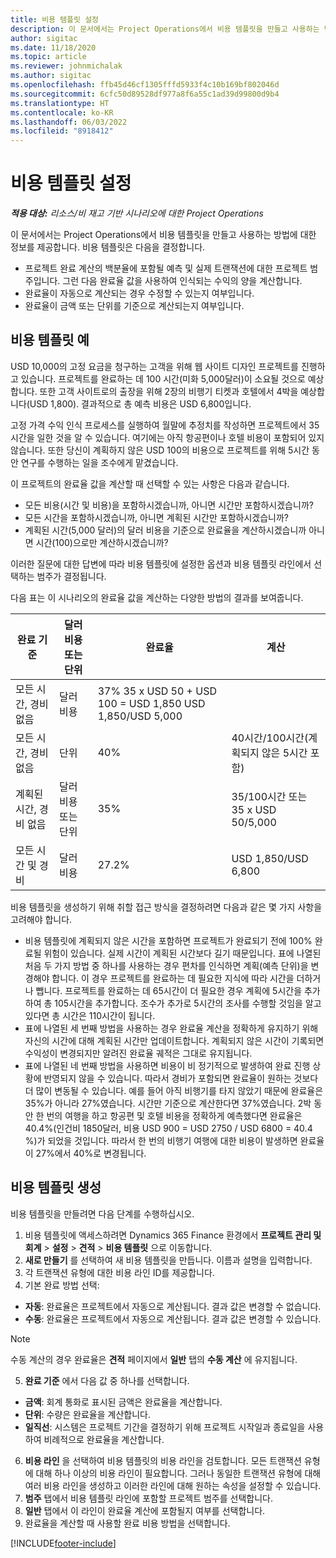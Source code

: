 ```yaml
---
title: 비용 템플릿 설정
description: 이 문서에서는 Project Operations에서 비용 템플릿을 만들고 사용하는 방법에 대한 정보를 제공합니다.
author: sigitac
ms.date: 11/18/2020
ms.topic: article
ms.reviewer: johnmichalak
ms.author: sigitac
ms.openlocfilehash: ffb45d46cf1305fffd5933f4c10b169bf802046d
ms.sourcegitcommit: 6cfc50d89528df977a8f6a55c1ad39d99800d9b4
ms.translationtype: HT
ms.contentlocale: ko-KR
ms.lasthandoff: 06/03/2022
ms.locfileid: "8918412"
---
```

# <a name="set-up-cost-templates"></a>비용 템플릿 설정

_**적용 대상:** 리소스/비 재고 기반 시나리오에 대한 Project Operations_


이 문서에서는 Project Operations에서 비용 템플릿을 만들고 사용하는 방법에 대한 정보를 제공합니다. 비용 템플릿은 다음을 결정합니다.

- 프로젝트 완료 계산의 백분율에 포함될 예측 및 실제 트랜잭션에 대한 프로젝트 범주입니다. 그런 다음 완료율 값을 사용하여 인식되는 수익의 양을 계산합니다.
- 완료율이 자동으로 계산되는 경우 수정할 수 있는지 여부입니다.
- 완료율이 금액 또는 단위를 기준으로 계산되는지 여부입니다.

## <a name="cost-template-example"></a>비용 템플릿 예

USD 10,000의 고정 요금을 청구하는 고객을 위해 웹 사이트 디자인 프로젝트를 진행하고 있습니다. 프로젝트를 완료하는 데 100 시간(미화 5,000달러)이 소요될 것으로 예상합니다. 또한 고객 사이트로의 출장을 위해 2장의 비행기 티켓과 호텔에서 4박을 예상합니다(USD 1,800). 결과적으로 총 예측 비용은 USD 6,800입니다.

고정 가격 수익 인식 프로세스를 실행하여 월말에 추정치를 작성하면 프로젝트에서 35시간을 일한 것을 알 수 있습니다. 여기에는 아직 항공편이나 호텔 비용이 포함되어 있지 않습니다. 또한 당신이 계획하지 않은 USD 100의 비용으로 프로젝트를 위해 5시간 동안 연구를 수행하는 일을 조수에게 맡겼습니다.

이 프로젝트의 완료율 값을 계산할 때 선택할 수 있는 사항은 다음과 같습니다.

- 모든 비용(시간 및 비용)을 포함하시겠습니까, 아니면 시간만 포함하시겠습니까?
- 모든 시간을 포함하시겠습니까, 아니면 계획된 시간만 포함하시겠습니까?
- 계획된 시간(5,000 달러)의 달러 비용을 기준으로 완료율을 계산하시겠습니까 아니면 시간(100)으로만 계산하시겠습니까?

이러한 질문에 대한 답변에 따라 비용 템플릿에 설정한 옵션과 비용 템플릿 라인에서 선택하는 범주가 결정됩니다.

다음 표는 이 시나리오의 완료율 값을 계산하는 다양한 방법의 결과를 보여줍니다.

| 완료 기준 | 달러 비용 또는 단위 | 완료율 | 계산 |
| --- | --- | --- | --- |
| 모든 시간, 경비 없음 | 달러 비용 | 37% 35 x USD 50 + USD 100 = USD 1,850 USD 1,850/USD 5,000 |
| 모든 시간, 경비 없음 | 단위  | 40% | 40시간/100시간(계획되지 않은 5시간 포함) |
| 계획된 시간, 경비 없음 | 달러 비용 또는 단위 | 35% | 35/100시간 또는 35 x USD 50/5,000 |
| 모든 시간 및 경비 | 달러 비용 | 27.2% | USD 1,850/USD 6,800 |

비용 템플릿을 생성하기 위해 취할 접근 방식을 결정하려면 다음과 같은 몇 가지 사항을 고려해야 합니다.

- 비용 템플릿에 계획되지 않은 시간을 포함하면 프로젝트가 완료되기 전에 100% 완료될 위험이 있습니다. 실제 시간이 계획된 시간보다 길기 때문입니다. 표에 나열된 처음 두 가지 방법 중 하나를 사용하는 경우 편차를 인식하면 계획(예측 단위)을 변경해야 합니다. 이 경우 프로젝트를 완료하는 데 필요한 지식에 따라 시간을 더하거나 뺍니다. 프로젝트를 완료하는 데 65시간이 더 필요한 경우 계획에 5시간을 추가하여 총 105시간을 추가합니다. 조수가 추가로 5시간의 조사를 수행할 것임을 알고 있다면 총 시간은 110시간이 됩니다.
- 표에 나열된 세 번째 방법을 사용하는 경우 완료율 계산을 정확하게 유지하기 위해 자신의 시간에 대해 계획된 시간만 업데이트합니다. 계획되지 않은 시간이 기록되면 수익성이 변경되지만 알려진 완료율 궤적은 그대로 유지됩니다.
- 표에 나열된 네 번째 방법을 사용하면 비용이 비 정기적으로 발생하여 완료 진행 상황에 반영되지 않을 수 있습니다. 따라서 경비가 포함되면 완료율이 원하는 것보다 더 많이 변동될 수 있습니다. 예를 들어 아직 비행기를 타지 않았기 때문에 완료율은 35%가 아니라 27%였습니다. 시간만 기준으로 계산한다면 37%였습니다. 2박 동안 한 번의 여행을 하고 항공편 및 호텔 비용을 정확하게 예측했다면 완료율은 40.4%(인건비 1850달러, 비용 USD 900 = USD 2750 / USD 6800 = 40.4 %)가 되었을 것입니다. 따라서 한 번의 비행기 여행에 대한 비용이 발생하면 완료율이 27%에서 40%로 변경됩니다.

## <a name="create-cost-templates"></a>비용 템플릿 생성
비용 템플릿을 만들려면 다음 단계를 수행하십시오.

1. 비용 템플릿에 액세스하려면 Dynamics 365 Finance 환경에서 **프로젝트 관리 및 회계** > **설정** > **견적** > **비용 템플릿** 으로 이동합니다.
2. **새로 만들기** 를 선택하여 새 비용 템플릿을 만듭니다. 이름과 설명을 입력합니다.
3. 각 트랜잭션 유형에 대한 비용 라인 ID를 제공합니다.
4. 기본 완료 방법 선택:

  - **자동**: 완료율은 프로젝트에서 자동으로 계산됩니다. 결과 값은 변경할 수 없습니다.
  - **수동**: 완료율은 프로젝트에서 자동으로 계산됩니다. 결과 값은 변경할 수 있습니다.

  > [!NOTE]
  > 수동 계산의 경우 완료율은 **견적** 페이지에서 **일반** 탭의 **수동 계산** 에 유지됩니다.

5. **완료 기준** 에서 다음 값 중 하나를 선택합니다.

  - **금액**: 회계 통화로 표시된 금액은 완료율을 계산합니다.
  - **단위**: 수량은 완료율을 계산합니다.
  - **일직선**: 시스템은 프로젝트 기간을 결정하기 위해 프로젝트 시작일과 종료일을 사용하여 비례적으로 완료율을 계산합니다.

6. **비용 라인** 을 선택하여 비용 템플릿의 비용 라인을 검토합니다. 모든 트랜잭션 유형에 대해 하나 이상의 비용 라인이 필요합니다. 그러나 동일한 트랜잭션 유형에 대해 여러 비용 라인을 생성하고 이러한 라인에 대해 원하는 속성을 설정할 수 있습니다.
7. **범주** 탭에서 비용 템플릿 라인에 포함할 프로젝트 범주를 선택합니다.
8. **일반** 탭에서 이 라인이 완료율 계산에 포함될지 여부를 선택합니다.
9. 완료율을 계산할 때 사용할 완료 비용 방법을 선택합니다.


[!INCLUDE[footer-include](../includes/footer-banner.md)]